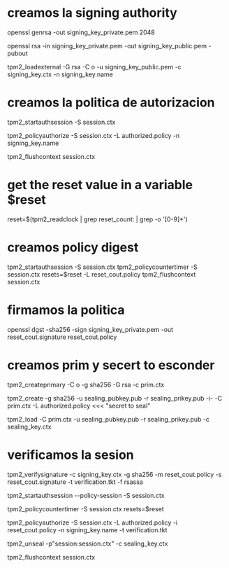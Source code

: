# creamos la signing authority
openssl genrsa -out signing_key_private.pem 2048

openssl rsa -in signing_key_private.pem -out signing_key_public.pem -pubout

tpm2_loadexternal -G rsa -C o -u signing_key_public.pem -c signing_key.ctx -n signing_key.name

# creamos la politica de autorizacion
tpm2_startauthsession -S session.ctx

tpm2_policyauthorize -S session.ctx -L authorized.policy -n signing_key.name

tpm2_flushcontext session.ctx

# get the reset value in a variable $reset
reset=$(tpm2_readclock | grep  reset_count: | grep -o  '[0-9]*')

# creamos policy digest
tpm2_startauthsession -S session.ctx
tpm2_policycountertimer -S session.ctx resets=$reset -L reset_cout.policy
tpm2_flushcontext session.ctx
 
# firmamos la politica
openssl dgst -sha256 -sign signing_key_private.pem -out reset_cout.signature reset_cout.policy

# creamos prim y secert to esconder
tpm2_createprimary -C o -g sha256 -G rsa -c prim.ctx

tpm2_create -g sha256 -u sealing_pubkey.pub -r sealing_prikey.pub -i- -C prim.ctx -L authorized.policy <<< "secret to seal"

tpm2_load -C prim.ctx -u sealing_pubkey.pub -r sealing_prikey.pub -c sealing_key.ctx

# verificamos la sesion 
tpm2_verifysignature -c signing_key.ctx -g sha256 -m reset_cout.policy -s reset_cout.signature -t verification.tkt -f rsassa

tpm2_startauthsession \--policy-session -S session.ctx

tpm2_policycountertimer -S session.ctx resets=$reset

tpm2_policyauthorize -S session.ctx -L authorized.policy -i reset_cout.policy -n signing_key.name -t verification.tkt

tpm2_unseal -p"session:session.ctx" -c sealing_key.ctx

tpm2_flushcontext session.ctx
